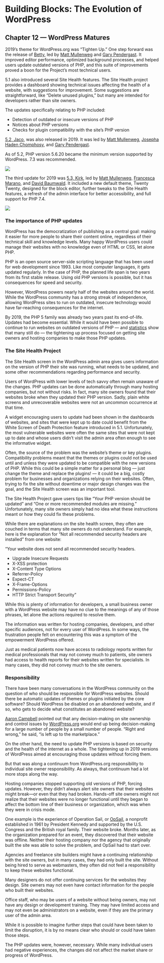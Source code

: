 # Building Blocks: The Evolution of WordPress 
## Chapter 12 — WordPress Matures

2019’s theme for WordPress.org was “Tighten Up.” One step forward was the release of [Betty](https://wordpress.org/news/2019/02/betty/), led by [Matt Mullenweg](http://ma.tt/) and [Gary Pendergast](https://pento.net/). It improved editor performance, optimized background processes, and helped users update outdated versions of PHP, and this suite of improvements proved a boon for the Project’s most technical users.

5.1 also introduced several Site Health features. The Site Health project provides a dashboard showing technical issues affecting the health of a website, with suggestions for improvement. Some suggestions are straightforward, like “Delete unused plugins,” but many are intended for developers rather than site owners.

The updates specifically relating to PHP included: 
* Detection of outdated or insecure versions of PHP
* Notices about PHP versions
* Checks for plugin compatibility with the site’s PHP version

[5.2, Jaco](https://wordpress.org/news/2019/05/jaco/), was also released in 2019. It was led by [Matt Mullenweg](http://ma.tt/), [Josepha Haden Chomphosy](https://josepha.blog/), and [Gary Pendergast](https://pento.net/). 

As of 5.2, PHP version 5.6.20 became the minimum version supported by WordPress. 7.3 was recommended. 

![](https://i0.wp.com/wordpress.org/news/files/2019/11/5.3-album-cover.png?w=1440&ssl=1)

The third update for 2019 was [5.3, Kirk](https://wordpress.org/news/2019/11/kirk/), led by [Matt Mullenweg](https://ma.tt/), [Francesca Marano](https://profiles.wordpress.org/francina/), and [David Baumwald](https://profiles.wordpress.org/davidbaumwald). It included a new default theme, Twenty Twenty, designed for the block editor, further tweaks to the Site Health features, a refresh of the admin interface for better accessibility, and full support for PHP 7.4.

![](https://i0.wp.com/themes.svn.wordpress.org/twentytwenty/2.2/screenshot.png?w=1144&strip=all)

### The importance of PHP updates
WordPress has the democratization of publishing as a central goal: making it easier for more people to share their content online, regardless of their technical skill and knowledge levels. Many happy WordPress users could manage their websites with no knowledge even of HTML or CSS, let alone PHP.


PHP is an open source server-side scripting language that has been used for web development since 1993. Like most computer languages, it gets updated regularly. In the case of PHP, the planned life span is two years from its first stable release. Using old PHP versions is possible, but it has consequences for speed and security.


However, WordPress powers nearly half of the websites around the world. While the WordPress community has a strong streak of independence, allowing WordPress sites to run on outdated, insecure technology would have far-reaching consequences for the internet. 


By 2019, the PHP 5 family was already two years past its end-of-life. Updates had become essential. While it would have been possible to continue to run websites on outdated versions of PHP — and [statistics](https://w3techs.com/technologies/details/pl-php) show that many still do — the tightening up process focused on getting site owners and hosting companies to make those PHP updates.

### The Site Health Project
The Site Health screen in the WordPress admin area gives users information on the version of PHP their site was running, what needs to be updated, and some other recommendations regarding performance and security.

Users of WordPress with lower levels of tech savvy often remain unaware of the changes. PHP updates can be done automatically through many hosting companies, but not without risks. In fact, many site owners found that their websites broke when they updated their PHP version. Sadly, plain white screens and unrecoverable websites were not an uncommon occurrence at that time. 

A widget encouraging users to update had been shown in the dashboards of websites, and sites that were kept up to date could benefit from the White Screen of Death Protection feature introduced in 5.1. Unfortunately, the most vulnerable websites were often the same sites that were not kept up to date and whose users didn’t visit the admin area often enough to see the informative widget. 

Often, the source of the problem was the website’s theme or key plugins. Compatibility problems meant that the themes or plugins could not be used until and unless they were updated to be compatible with the new versions of PHP. While this could be a simple matter for a personal blog — just change the theme and replace the plugins! — it could be a big, costly problem for businesses and organizations relying on their websites. Often, trying to fix the site without downtime or major design changes was the goal, and the Site Health screen was an important tool.


The Site Health Project gave users tips like “Your PHP version should be updated” and “One or more recommended modules are missing.” Unfortunately, many site owners simply had no idea what these instructions meant or how they could fix these problems. 


While there are explanations on the site health screen, they often are couched in terms that many site owners do not understand. For example, here is the explanation for “Not all recommended security headers are installed” from one website:


“Your website does not send all recommended security headers.

* 	Upgrade Insecure Requests
* 	X-XSS protection
* 	X-Content Type Options
* 	Referrer-Policy
* 	Expect-CT
* 	X-Frame-Options
* 	Permissions-Policy
* 	HTTP Strict Transport Security”
	
While this is plenty of information for developers, a small business owner with a WordPress website may have no clue to the meanings of any of those phrases, let alone the actions required to resolve them.
 
The information was written for hosting companies, developers, and other specific audiences, not for every user of WordPress. In some ways, the frustration people felt on encountering this was a symptom of the empowerment WordPress offered. 

Just as medical patients now have access to radiology reports written for medical professionals that may not convey much to patients, site owners had access to health reports for their websites written for specialists. In many cases, they did not convey much to the site owners.

### Responsibility

There have been many conversations in the WordPress community on the question of who should be responsible for WordPress websites. Should there be automatic updates of themes or plugins initiated by the core software? Should WordPress be disabled on an abandoned website, and if so, who gets to decide what constitutes an abandoned website? 


[Aaron Campbell](https://profiles.wordpress.org/aaroncampbell/) pointed out that any decision-making on site ownership and control issues by [WordPress.org](https://wordpress.org/) would end up being decision-making for a large number of people by a small number of people. “Right and wrong,” he said, “is left up to the marketplace.”


On the other hand, the need to update PHP versions is based on security and the health of the internet as a whole. The tightening up in 2019 versions of WordPress aimed at encouraging those updates without forcing them. 


But that was along a continuum from WordPress.org responsibility to individual site owner responsibility. As always, that continuum had a lot more stops along the way. 


Hosting companies stopped supporting old versions of PHP, forcing updates. However, they didn’t always alert site owners that their websites might break—or even that they had broken. Hands-off site owners might not realize that their websites were no longer functional until they began to affect the bottom line of their business or organization, which was when they were in crisis mode. 


One example is the experience of Operation Sail, or [OpSail](https://opsail.org/), a nonprofit established in 1961 by President Kennedy and supported by the U.S. Congress and the British royal family. Their website broke. Months later, as the organization prepared  for an event, they discovered that their website was offline. Neither their hosting company nor the agency that originally built the site was able to solve the problem, and OpSail had to start over.


Agencies and freelance site builders might have a continuing relationship with the site owners, but in many cases, they had only built the site. Without being hired to serve as webmasters, they often did not feel a responsibility to keep these websites functional. 


Many designers do not offer continuing services for the websites they design. Site owners may not even have contact information for the people who built their websites. 


Office staff, who may be users of a website without being owners, may not have any design or development training. They may have limited access and may not even be administrators on a website, even if they are the primary user of the admin area.


While it is possible to imagine further steps that could have been taken to limit the disruption, it is by no means clear who should or could have taken those steps.


The PHP updates were, however, necessary. While many individual users had negative experiences, the changes did not affect the market share or progress of WordPress. 

